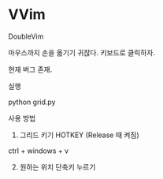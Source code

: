 # VVim
DoubleVim

마우스까지 손을 옮기기 귀찮다.
키보드로 클릭하자.

현재 버그 존재.

실행

python grid.py

사용 방법
1. 그리드 키기 HOTKEY (Release 때 켜짐)

ctrl + windows + v

2. 원하는 위치 단축키 누르기

